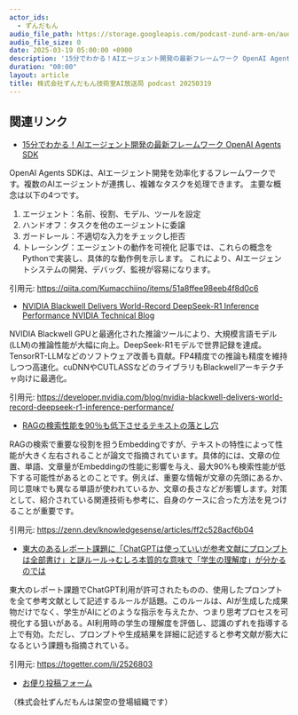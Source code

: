 ```yaml
---
actor_ids:
  - ずんだもん
audio_file_path: https://storage.googleapis.com/podcast-zund-arm-on/audio/株式会社ずんだもん技術室AI放送局_podcast_20250319.mp3
audio_file_size: 0
date: 2025-03-19 05:00:00 +0900
description: '15分でわかる！AIエージェント開発の最新フレームワーク OpenAI Agents SDK、NVIDIA Blackwell Delivers World-Record DeepSeek-R1 Inference Performance  NVIDIA Technical Blog、RAGの検索性能を90％も低下させるテキストの落とし穴、東大のあるレポート課題に「ChatGPTは使っていいが参考文献にプロンプトは全部書け」と謎ルール→むしろ本質的な意味で「学生の理解度」が分かるのでは'
duration: "00:00"
layout: article
title: 株式会社ずんだもん技術室AI放送局 podcast 20250319
---
```


## 関連リンク


- [15分でわかる！AIエージェント開発の最新フレームワーク OpenAI Agents SDK](https://qiita.com/Kumacchiino/items/51a8ffee98eeb4f8d0c6)  


OpenAI Agents SDKは、AIエージェント開発を効率化するフレームワークです。複数のAIエージェントが連携し、複雑なタスクを処理できます。
主要な概念は以下の4つです。
1.  エージェント：名前、役割、モデル、ツールを設定
2.  ハンドオフ：タスクを他のエージェントに委譲
3.  ガードレール：不適切な入力をチェックし拒否
4.  トレーシング：エージェントの動作を可視化
記事では、これらの概念をPythonで実装し、具体的な動作例を示します。
これにより、AIエージェントシステムの開発、デバッグ、監視が容易になります。


引用元: https://qiita.com/Kumacchiino/items/51a8ffee98eeb4f8d0c6


- [NVIDIA Blackwell Delivers World-Record DeepSeek-R1 Inference Performance  NVIDIA Technical Blog](https://developer.nvidia.com/blog/nvidia-blackwell-delivers-world-record-deepseek-r1-inference-performance/)  


NVIDIA Blackwell GPUと最適化された推論ツールにより、大規模言語モデル(LLM)の推論性能が大幅に向上。DeepSeek-R1モデルで世界記録を達成。TensorRT-LLMなどのソフトウェア改善も貢献。FP4精度での推論も精度を維持しつつ高速化。cuDNNやCUTLASSなどのライブラリもBlackwellアーキテクチャ向けに最適化。


引用元: https://developer.nvidia.com/blog/nvidia-blackwell-delivers-world-record-deepseek-r1-inference-performance/


- [RAGの検索性能を90％も低下させるテキストの落とし穴](https://zenn.dev/knowledgesense/articles/ff2c528acf6b04)  


RAGの検索で重要な役割を担うEmbeddingですが、テキストの特性によって性能が大きく左右されることが論文で指摘されています。具体的には、文章の位置、単語、文章量がEmbeddingの性能に影響を与え、最大90%も検索性能が低下する可能性があるとのことです。例えば、重要な情報が文章の先頭にあるか、同じ意味でも異なる単語が使われているか、文章の長さなどが影響します。対策として、紹介されている関連技術も参考に、自身のケースに合った方法を見つけることが重要です。


引用元: https://zenn.dev/knowledgesense/articles/ff2c528acf6b04


- [東大のあるレポート課題に「ChatGPTは使っていいが参考文献にプロンプトは全部書け」と謎ルール→むしろ本質的な意味で「学生の理解度」が分かるのでは](https://togetter.com/li/2526803)  


東大のレポート課題でChatGPT利用が許可されたものの、使用したプロンプトを全て参考文献として記述するルールが話題。このルールは、AIが生成した成果物だけでなく、学生がAIにどのような指示を与えたか、つまり思考プロセスを可視化する狙いがある。AI利用時の学生の理解度を評価し、認識のずれを指導する上で有効。ただし、プロンプトや生成結果を詳細に記述すると参考文献が膨大になるという課題も指摘されている。


引用元: https://togetter.com/li/2526803



- [お便り投稿フォーム](https://forms.gle/ffg4JTfqdiqK62qf9)

（株式会社ずんだもんは架空の登場組織です）
